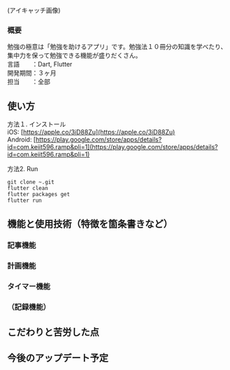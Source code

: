 (アイキャッチ画像)
### 概要
勉強の極意は「勉強を助けるアプリ」です。勉強法１０冊分の知識を学べたり、集中力を保って勉強できる機能が盛りだくさん。  
言語　　：Dart, Flutter  
開発期間：３ヶ月  
担当　　：全部  

## 使い方
方法１. インストール  
iOS: [https://apple.co/3iD88Zu](https://apple.co/3iD88Zu)  
Android: [https://play.google.com/store/apps/details?id=com.keiit596.ramp&pli=1](https://play.google.com/store/apps/details?id=com.keiit596.ramp&pli=1)  

方法2. Run  
```
git clone ~.git
flutter clean
flutter packages get
flutter run
```

## 機能と使用技術（特徴を箇条書きなど）
### 記事機能

### 計画機能
### タイマー機能
### （記録機能）

## こだわりと苦労した点

## 今後のアップデート予定
